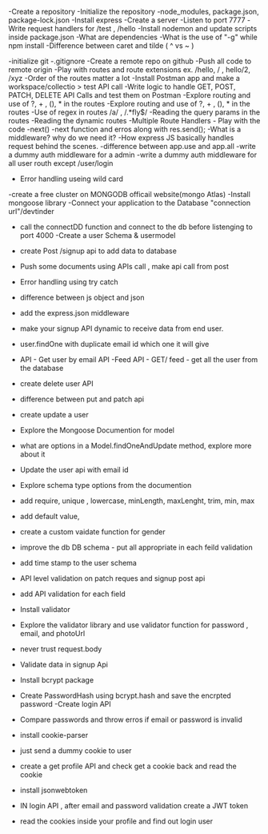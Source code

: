 -Create a repository
-Initialize the repository
-node_modules, package.json, package-lock.json
-Install express
-Create a server
-Listen to port 7777
-Write request handlers for /test , /hello
-Install nodemon and update scripts inside package.json
-What are dependencies
-What is the use of "-g" while npm install
-Difference between caret and tilde ( ^ vs ~ )

-initialize git
-.gitignore
-Create a remote repo on github
-Push all code to remote origin
-Play with routes and route extensions ex. /hello, / , hello/2, /xyz
-Order of the routes matter a lot
-Install Postman app and make a workspace/collectio > test API call
-Write logic to handle GET, POST, PATCH, DELETE API Calls and test them on Postman
-Explore routing and use of ?, + , (), * in the routes
-Explore routing and use of ?, + , (), * in the routes
-Use of regex in routes /a/ , /.*fly$/
-Reading the query params in the routes
-Reading the dynamic routes
-Multiple Route Handlers - Play with the code
-next()
-next function and erros along with res.send();
-What is a middleware? why do we need it?
-How express JS basically handles request behind the scenes.
-difference between app.use and app.all
-write a dummy auth middleware for a admin
-write a dummy auth middleware for all user routh except /user/login
- Error handling useing wild card


-create a free cluster on MONGODB officail website(mongo Atlas)
-Install mongoose library
-Connect your application to the Database "connection url"/devtinder
- call the connectDD function and connect to the db before listenging to port 4000
-Create a user Schema & usermodel
- create Post /signup api to add data to database
- Push some documents using APIs call , make api call from post 
- Error handling using try catch

- difference between js object and json
- add the express.json middleware
- make your signup API dynamic to receive data from end user.
- user.findOne with duplicate email id which one it will give 
- API - Get user by email
API -Feed API - GET/ feed - get all the user from the database
- create delete user API
- difference between put and patch api
- create update a user
- Explore the Mongoose Documention for model
- what are options in a Model.findOneAndUpdate method, explore more about it
- Update the user api with email id

- Explore schema type options from the documention
- add require, unique , lowercase, minLength, maxLenght, trim, min, max
- add default value,
- create a custom vaidate function for gender
- improve the db DB schema - put all appropriate in each feild validation 
- add time stamp to the user schema
- API level validation on patch reques and signup post api
- add API validation for each field
- Install validator
- Explore the validator library and use validator function for password , email, and photoUrl
- never trust request.body

- Validate data in signup Api
- Install bcrypt package
- Create PasswordHash using bcrypt.hash and save the encrpted password
-Create login API
- Compare passwords and throw erros if email or password is invalid

- install cookie-parser
- just send a dummy cookie to user
- create a get profile API and check get a cookie back and read the cookie
- install jsonwebtoken
- IN login API , after email and password validation create a JWT token
- read the cookies inside your profile and find out login user

